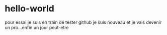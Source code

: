 # hello-world
pour essai
je suis en train de tester github
je suis nouveau et je vais devenir un pro...enfin un jour peut-etre
